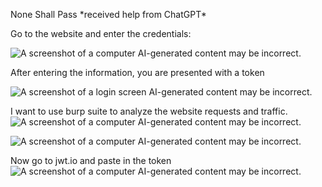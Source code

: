 None Shall Pass \*received help from ChatGPT\*

Go to the website and enter the credentials:

![A screenshot of a computer AI-generated content may be
incorrect.](images/image1.png)

After entering the information, you are presented with a token

![A screenshot of a login screen AI-generated content may be
incorrect.](images/image2.png)

I want to use burp suite to analyze the website requests and traffic.
![A screenshot of a computer AI-generated content may be
incorrect.](images/image3.png)

![A screenshot of a computer AI-generated
content may be
incorrect.](images/image4.png)

Now go to jwt.io and paste in the token![A screenshot of a computer
AI-generated content may be
incorrect.](images/image5.png)

